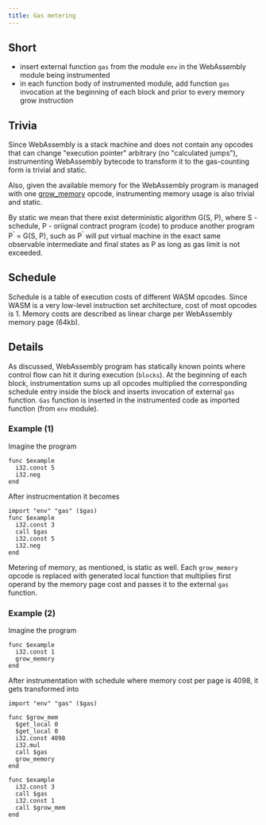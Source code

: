 ```yaml
---
title: Gas metering
---
```


## Short

- insert external function `gas` from the module `env` in the WebAssembly module being instrumented
- in each function body of instrumented module, add function `gas` invocation at the beginning of each block and prior to every memory grow instruction

## Trivia

Since WebAssembly is a stack machine and does not contain any opcodes that can change "execution pointer" arbitrary (no "calculated jumps"), instrumenting WebAssembly bytecode to transform it to the gas-counting form is trivial and static.

Also, given the available memory for the WebAssembly program is managed with one [grow_memory](https://webassembly.github.io/spec/core/syntax/instructions.html#syntax-instr-memory) opcode, instrumenting memory usage is also trivial and static.

By static we mean that there exist deterministic algorithm G(S, P), where S - schedule, P - oriignal contract program (code) to produce another program P<sup>'</sup> = G(S, P), such as P<sup>'</sup> will put virtual machine in the exact same observable intermediate and final states as P as long as gas limit is not exceeded.

## Schedule

Schedule is a table of execution costs of different WASM opcodes. Since WASM is a very low-level instruction set architecture, cost of most opcodes is 1. Memory costs are described as linear charge per WebAssembly memory page (64kb).

## Details

As discussed, WebAssembly program has statically known points where control flow can hit it during execution (`blocks`). At the beginning of each block, instrumentation sums up all opcodes multiplied the corresponding schedule entry inside the block and inserts invocation of external `gas` function. `Gas` function is inserted in the instrumented code as imported function (from `env` module).

### Example (1)

Imagine the program

```wasm
func $example
  i32.const 5
  i32.neg
end
```

After instrucmentation it becomes

```wasm
import "env" "gas" ($gas)
func $example
  i32.const 3
  call $gas
  i32.const 5
  i32.neg
end
```

Metering of memory, as mentioned, is static as well. Each `grow_memory` opcode is replaced with generated local function that multiplies first operand by the memory page cost and passes it to the external `gas` function.

### Example (2)

Imagine the program

```wasm
func $example
  i32.const 1
  grow_memory
end
```

After instrumentation with schedule where memory cost per page is 4098, it gets transformed into

```wasm
import "env" "gas" ($gas)

func $grow_mem
  $get_local 0
  $get_local 0
  i32.const 4098
  i32.mul
  call $gas
  grow_memory
end

func $example
  i32.const 3
  call $gas
  i32.const 1
  call $grow_mem
end
```